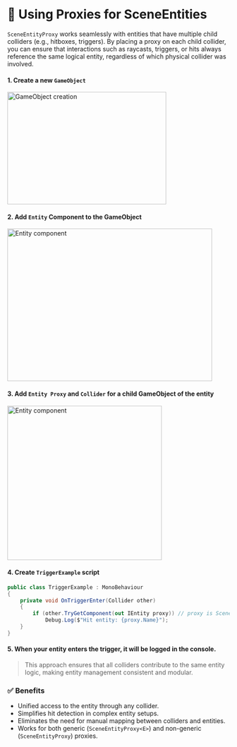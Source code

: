 
# 📌 Using Proxies for SceneEntities

`SceneEntityProxy` works seamlessly with entities that have multiple child colliders (e.g., hitboxes, triggers). By
placing a proxy on each child collider, you can ensure that interactions such as raycasts, triggers, or hits always
reference the same logical entity, regardless of which physical collider was involved.

#### 1. Create a new `GameObject`

<img width="360" height="255" alt="GameObject creation" src="https://github.com/user-attachments/assets/463a721f-e50d-4cb7-86be-a5d50a6bfa17" />

#### 2. Add `Entity` Component to the GameObject

<img width="464" height="346" alt="Entity component" src="https://github.com/user-attachments/assets/f74644ba-5858-4857-816e-ea47eed0e913" />

#### 3. Add `Entity Proxy` and `Collider` for a child GameObject of the entity

<img width="350" height="" alt="Entity component" src="../../Images/EntityProxy.png" />

#### 4. Create `TriggerExample` script

```csharp
public class TriggerExample : MonoBehaviour
{
    private void OnTriggerEnter(Collider other)
    {
        if (other.TryGetComponent(out IEntity proxy)) // proxy is SceneEntityProxy
            Debug.Log($"Hit entity: {proxy.Name}");
    }
}
```

#### 5. When your entity enters the trigger, it will be logged in the console.

> This approach ensures that all colliders contribute to the same entity logic, making entity management consistent and
> modular.

### ✅ Benefits

- Unified access to the entity through any collider.
- Simplifies hit detection in complex entity setups.
- Eliminates the need for manual mapping between colliders and entities.
- Works for both generic (`SceneEntityProxy<E>`) and non-generic (`SceneEntityProxy`) proxies.

